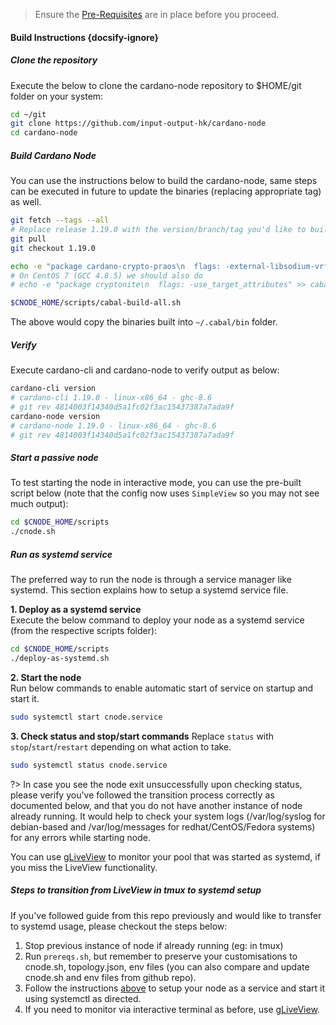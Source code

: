 > Ensure the [Pre-Requisites](basics.md#pre-requisites) are in place before you proceed.

#### Build Instructions {docsify-ignore}

##### Clone the repository

Execute the below to clone the cardano-node repository to $HOME/git folder on your system:

``` bash
cd ~/git
git clone https://github.com/input-output-hk/cardano-node
cd cardano-node
```

##### Build Cardano Node

You can use the instructions below to build the cardano-node, same steps can be executed in future to update the binaries (replacing appropriate tag) as well.

``` bash
git fetch --tags --all
# Replace release 1.19.0 with the version/branch/tag you'd like to build
git pull
git checkout 1.19.0

echo -e "package cardano-crypto-praos\n  flags: -external-libsodium-vrf" > cabal.project.local
# On CentOS 7 (GCC 4.8.5) we should also do
# echo -e "package cryptonite\n  flags: -use_target_attributes" >> cabal.project.local

$CNODE_HOME/scripts/cabal-build-all.sh
```

The above would copy the binaries built into `~/.cabal/bin` folder.

##### Verify

Execute cardano-cli and cardano-node to verify output as below:

```bash
cardano-cli version
# cardano-cli 1.19.0 - linux-x86_64 - ghc-8.6
# git rev 4814003f14340d5a1fc02f3ac15437387a7ada9f
cardano-node version
# cardano-node 1.19.0 - linux-x86_64 - ghc-8.6
# git rev 4814003f14340d5a1fc02f3ac15437387a7ada9f
```

##### Start a passive node

To test starting the node in interactive mode, you can use the pre-built script below (note that the config now uses `SimpleView` so you may not see much output):

```bash
cd $CNODE_HOME/scripts
./cnode.sh
```

##### Run as systemd service

The preferred way to run the node is through a service manager like systemd. This section explains how to setup a systemd service file.

**1. Deploy as a systemd service**  
Execute the below command to deploy your node as a systemd service (from the respective scripts folder):
```bash
cd $CNODE_HOME/scripts
./deploy-as-systemd.sh
```

**2. Start the node**  
Run below commands to enable automatic start of service on startup and start it.
``` bash
sudo systemctl start cnode.service
```

**3. Check status and stop/start commands** 
Replace `status` with `stop`/`start`/`restart` depending on what action to take.
``` bash
sudo systemctl status cnode.service
```

?> In case you see the node exit unsuccessfully upon checking status, please verify you've followed the transition process correctly as documented below, and that you do not have another instance of node already running. It would help to check your system logs (/var/log/syslog for debian-based and /var/log/messages for redhat/CentOS/Fedora systems) for any errors while starting node.

You can use [gLiveView](Scripts/gliveview.md) to monitor your pool that was started as systemd, if you miss the LiveView functionality.

##### Steps to transition from LiveView in tmux to systemd setup

If you've followed guide from this repo previously and would like to transfer to systemd usage, please checkout the steps below:

1. Stop previous instance of node if already running (eg: in tmux)
2. Run `prereqs.sh`, but remember to preserve your customisations to cnode.sh, topology.json, env files (you can also compare and update cnode.sh and env files from github repo).
3. Follow the instructions [above](#run-as-systemd-service) to setup your node as a service and start it using systemctl as directed.
4. If you need to monitor via interactive terminal as before, use [gLiveView](Scripts/gliveview.md).
